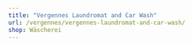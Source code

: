```yaml
---
title: "Vergennes Laundromat and Car Wash"
url: /vergennes/vergennes-laundromat-and-car-wash/
shop: Wäscherei
---
```

